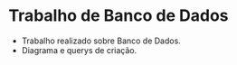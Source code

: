 Trabalho de Banco de Dados
===================================
- Trabalho realizado sobre Banco de Dados.
- Diagrama e querys de criação.